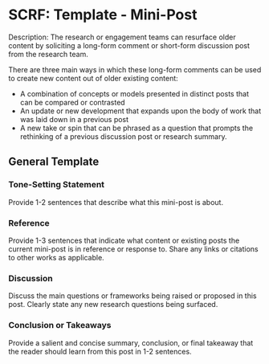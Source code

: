 # SCRF: Template - Mini-Post

Description: The research or engagement teams can resurface older content by soliciting a long-form comment or short-form discussion post from the research team.

There are three main ways in which these long-form comments can be used to create new content out of older existing content:

- A combination of concepts or models presented in distinct posts that can be compared or contrasted
- An update or new development that expands upon the body of work that was laid down in a previous post
- A new take or spin that can be phrased as a question that prompts the rethinking of a previous discussion post or research summary.

## General Template

### Tone-Setting Statement

Provide 1-2 sentences that describe what this mini-post is about.

### Reference

Provide 1-3 sentences that indicate what content or existing posts the current mini-post is in reference or response to. Share any links or citations to other works as applicable.

### Discussion

Discuss the main questions or frameworks being raised or proposed in this post. Clearly state any new research questions being surfaced. 

### Conclusion or Takeaways

Provide a salient and concise summary, conclusion, or final takeaway that the reader should learn from this post in 1-2 sentences.
